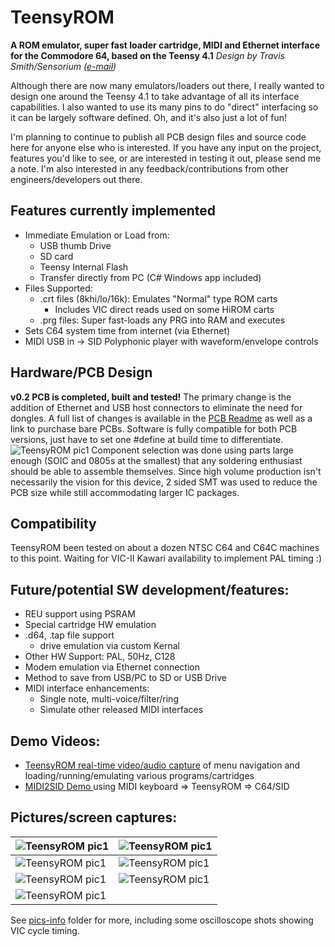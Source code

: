 # TeensyROM
**A ROM emulator, super fast loader cartridge, MIDI and Ethernet interface for the Commodore 64, based on the Teensy 4.1**
*Design by Travis Smith/Sensorium ([e-mail](mailto:travis@sensoriumembedded.com))* 

Although there are now many emulators/loaders out there, I really wanted to design one around the Teensy 4.1 to take advantage of all its interface capabilities.  I also wanted to use its many pins to do "direct" interfacing so it can be largely software defined.  Oh, and it's also just a lot of fun!

I'm planning to continue to publish all PCB design files and source code here for anyone else who is interested.   If you have any input on the project, features you'd like to see, or are interested in testing it out, please send me a note.    I'm also interested in any feedback/contributions from other engineers/developers out there.

## Features currently implemented
* Immediate Emulation or Load from:
  * USB thumb Drive
  * SD card
  * Teensy Internal Flash
  * Transfer directly from PC (C# Windows app included)
* Files Supported:
  * .crt files (8khi/lo/16k):  Emulates "Normal" type ROM carts
    * Includes VIC direct reads used on some HiROM carts
  * .prg files: Super fast-loads any PRG into RAM and executes
* Sets C64 system time from internet (via Ethernet)
* MIDI USB in -> SID Polyphonic player with waveform/envelope controls

## Hardware/PCB Design
**v0.2 PCB is completed, built and tested!**
The primary change is the addition of Ethernet and USB host connectors to eliminate the need for dongles.  A full list of changes is available in the [PCB Readme](https://github.com/SensoriumEmbedded/TeensyROM/blob/main/PCB/PCB_Readme.md) as well as a link to purchase bare PCBs.    Software is fully compatible for both PCB versions, just have to set one #define at build time to differentiate.
![TeensyROM pic1](https://github.com/SensoriumEmbedded/TeensyROM/raw/main/pics-info/v0.2/v0.2%20ang.jpg)
Component selection was done using parts large enough (SOIC and 0805s at the smallest) that any soldering enthusiast should be able to assemble themselves.   Since high volume production isn't necessarily the vision for this device, 2 sided SMT was used to reduce the PCB size while still accommodating larger IC packages.
   
## Compatibility
TeensyROM been tested on about a dozen NTSC C64 and C64C machines to this point.  Waiting for VIC-II Kawari availability to implement PAL timing  :) 

## Future/potential SW development/features:
* REU support using PSRAM
* Special cartridge HW emulation
* .d64, .tap file support
  * drive emulation via custom Kernal
* Other HW Support: PAL, 50Hz, C128
* Modem emulation via Ethernet connection
* Method to save from USB/PC to SD or USB Drive
* MIDI interface enhancements:
  * Single note, multi-voice/filter/ring
  * Simulate other released MIDI interfaces

## Demo Videos:
*  [TeensyROM real-time video/audio capture](https://www.youtube.com/watch?v=RyowR9huh0A) of menu navigation and loading/running/emulating various programs/cartridges
* [MIDI2SID Demo ](https://www.youtube.com/watch?v=3BsX_jxIYKY) using MIDI keyboard => TeensyROM => C64/SID
## Pictures/screen captures:
| ![TeensyROM pic1](https://github.com/SensoriumEmbedded/TeensyROM/raw/main/pics-info/v0.2/v0.2%20top.jpg) | ![TeensyROM pic1](https://github.com/SensoriumEmbedded/TeensyROM/raw/main/pics-info/v0.2/20230307_164007.jpg) | 
|--|--|
![TeensyROM pic1](https://github.com/SensoriumEmbedded/TeensyROM/raw/main/pics-info/v0.2/20230307_163653.jpg) |![TeensyROM pic1](https://github.com/SensoriumEmbedded/TeensyROM/raw/main/pics-info/v0.2/20230308_121851%20edit.jpg)  |
|![TeensyROM pic1](https://github.com/SensoriumEmbedded/TeensyROM/raw/main/pics-info/Screen%20captures/Main%20Menu.png)|![TeensyROM pic1](https://github.com/SensoriumEmbedded/TeensyROM/raw/main/pics-info/Screen%20captures/MIDI%20to%20SID.png)|
![TeensyROM pic1](https://github.com/SensoriumEmbedded/TeensyROM/raw/main/pics-info/Screen%20captures/WinPC%20x-fer%20app.png)|
See [pics-info](https://github.com/SensoriumEmbedded/TeensyROM/tree/main/pics-info) folder for more, including some oscilloscope shots showing VIC cycle timing.

